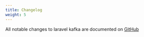 ```yaml
---
title: Changelog
weight: 5
---
```


All notable changes to laravel kafka are documented on [GitHub](https://github.com/mateusjunges/laravel-kafka/blob/v1.6.x/CHANGELOG.md)